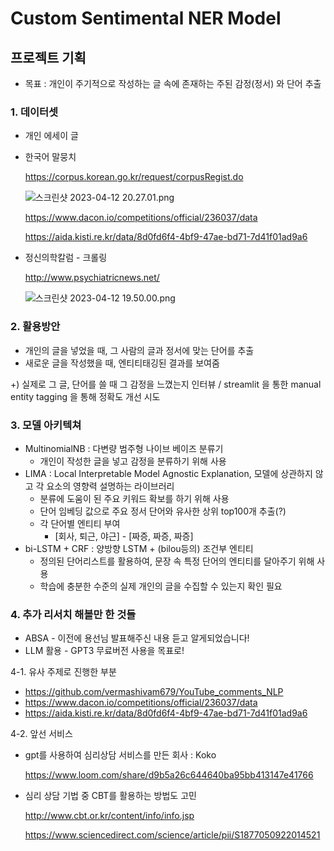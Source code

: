 # Custom Sentimental NER Model

## 프로젝트 기획

- 목표 : 개인이 주기적으로 작성하는 글 속에 존재하는 주된 감정(정서) 와 단어 추출

### 1. 데이터셋

- 개인 에세이 글
- 한국어 말뭉치
    
    https://corpus.korean.go.kr/request/corpusRegist.do
    
    ![스크린샷 2023-04-12 20.27.01.png](https://s3-us-west-2.amazonaws.com/secure.notion-static.com/e2e32b8a-4a6c-4f04-b72b-83f7f25aad3e/%E1%84%89%E1%85%B3%E1%84%8F%E1%85%B3%E1%84%85%E1%85%B5%E1%86%AB%E1%84%89%E1%85%A3%E1%86%BA_2023-04-12_20.27.01.png)
    
    https://www.dacon.io/competitions/official/236037/data
    
    https://aida.kisti.re.kr/data/8d0fd6f4-4bf9-47ae-bd71-7d41f01ad9a6
    
- 정신의학칼럼 - 크롤링
    
    http://www.psychiatricnews.net/
    
    ![스크린샷 2023-04-12 19.50.00.png](https://s3-us-west-2.amazonaws.com/secure.notion-static.com/53f33c3f-8437-4b20-b6cd-3c38d2bf2969/%E1%84%89%E1%85%B3%E1%84%8F%E1%85%B3%E1%84%85%E1%85%B5%E1%86%AB%E1%84%89%E1%85%A3%E1%86%BA_2023-04-12_19.50.00.png)
    

### 2. 활용방안

- 개인의 글을 넣었을 때, 그 사람의 글과 정서에 맞는 단어를 추출
- 새로운 글을 작성했을 때, 엔티티태깅된 결과를 보여줌

+) 실제로 그 글, 단어를 쓸 때 그 감정을 느꼈는지 인터뷰 / streamlit 을 통한 manual entity tagging 을 통해 정확도 개선 시도

### 3. 모델 아키텍쳐

- MultinomialNB : 다변량 범주형 나이브 베이즈 분류기
    - 개인이 작성한 글을 넣고 감정을 분류하기 위해 사용
- LIMA : Local Interpretable Model Agnostic Explanation, 모델에 상관하지 않고 각 요소의 영향력 설명하는 라이브러리
    - 분류에 도움이 된 주요 키워드 확보를 하기 위해 사용
    - 단어 임베딩 값으로 주요 정서 단어와 유사한 상위 top100개 추출(?)
    - 각 단어별 엔티티 부여
        - [회사, 퇴근, 야근] - [짜증, 짜증, 짜증]
- bi-LSTM + CRF : 양방향 LSTM + (bilou등의) 조건부 엔티티
    - 정의된 단어리스트를 활용하여, 문장 속 특정 단어의 엔티티를 달아주기 위해 사용
    - 학습에 충분한 수준의 실제 개인의 글을 수집할 수 있는지 확인 필요

### 4. 추가 리서치 해볼만 한 것들

- ABSA - 이전에 용선님 발표해주신 내용 듣고 알게되었습니다!
- LLM 활용 - GPT3 무료버전 사용을 목표로!

4-1. 유사 주제로 진행한 부분

- https://github.com/vermashivam679/YouTube_comments_NLP
- https://www.dacon.io/competitions/official/236037/data
- https://aida.kisti.re.kr/data/8d0fd6f4-4bf9-47ae-bd71-7d41f01ad9a6

4-2. 앞선 서비스 

- gpt를 사용하여 심리상담 서비스를 만든 회사 : Koko
    
    https://www.loom.com/share/d9b5a26c644640ba95bb413147e41766
    

- 심리 상담 기법 중 CBT를 활용하는 방법도 고민
    
    http://www.cbt.or.kr/content/info/info.jsp
    
    https://www.sciencedirect.com/science/article/pii/S1877050922014521
